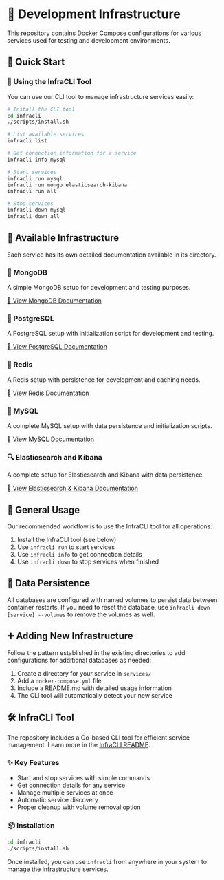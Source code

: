 # 🚀 Development Infrastructure

This repository contains Docker Compose configurations for various services used for testing and development environments.

## 🏁 Quick Start

### 🔧 Using the InfraCLI Tool

You can use our CLI tool to manage infrastructure services easily:

```bash
# Install the CLI tool
cd infracli
./scripts/install.sh

# List available services
infracli list

# Get connection information for a service
infracli info mysql

# Start services
infracli run mysql
infracli run mongo elasticsearch-kibana
infracli run all

# Stop services
infracli down mysql
infracli down all
```

## 🧰 Available Infrastructure

Each service has its own detailed documentation available in its directory.

### 🍃 MongoDB

A simple MongoDB setup for development and testing purposes.

[📄 View MongoDB Documentation](services/mongo/README.md)

### 🐘 PostgreSQL

A PostgreSQL setup with initialization script for development and testing.

[📄 View PostgreSQL Documentation](services/postgres/README.md)

### 🔴 Redis

A Redis setup with persistence for development and caching needs.

[📄 View Redis Documentation](services/redis/README.md)

### 🐬 MySQL

A complete MySQL setup with data persistence and initialization scripts.

[📄 View MySQL Documentation](services/mysql/README.md)

### 🔍 Elasticsearch and Kibana

A complete setup for Elasticsearch and Kibana with data persistence.

[📄 View Elasticsearch & Kibana Documentation](services/elasticsearch-kibana/README.md)

## 🔄 General Usage

Our recommended workflow is to use the InfraCLI tool for all operations:

1. Install the InfraCLI tool (see below)
2. Use `infracli run` to start services
3. Use `infracli info` to get connection details
4. Use `infracli down` to stop services when finished

## 💾 Data Persistence

All databases are configured with named volumes to persist data between container restarts. If you need to reset the database, use `infracli down [service] --volumes` to remove the volumes as well.

## ➕ Adding New Infrastructure

Follow the pattern established in the existing directories to add configurations for additional databases as needed:

1. Create a directory for your service in `services/`
2. Add a `docker-compose.yml` file
3. Include a README.md with detailed usage information
4. The CLI tool will automatically detect your new service

## 🛠️ InfraCLI Tool

The repository includes a Go-based CLI tool for efficient service management. Learn more in the [InfraCLI README](cli/README.md).

### ✨ Key Features

- Start and stop services with simple commands
- Get connection details for any service
- Manage multiple services at once
- Automatic service discovery
- Proper cleanup with volume removal option

### 📦 Installation

```bash
cd infracli
./scripts/install.sh
```

Once installed, you can use `infracli` from anywhere in your system to manage the infrastructure services.
